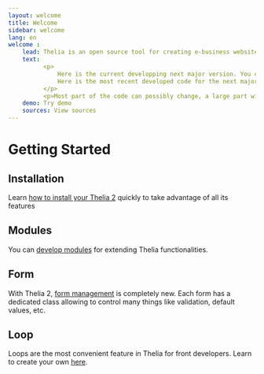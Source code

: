 ```yaml
---
layout: welcome
title: Welcome
sidebar: welcome
lang: en
welcome :
    lead: Thelia is an open source tool for creating e-business websites and managing online content. This software is published under GPL.
    text:
          <p>
              Here is the current developping next major version. You can download this version for testing or see the code.<br/>
              Here is the most recent developed code for the next major version (v2). You can download this version for testing or having a look on the code (or anything you wish, respecting GPL).
          </p>
          <p>Most part of the code can possibly change, a large part will be refactor soon, graphical setup does not exist yet.</p>
    demo: Try demo
    sources: View sources
---
```


<div class="page-header">
    <h1>Getting Started</h1>
</div>

## Installation
Learn [how to install your Thelia 2](/en/documentation/installation.html) quickly to take advantage of all its features

## Modules
You can [develop modules](/en/documentation/modules/index.html) for extending Thelia functionalities.

## Form
With Thelia 2, [form management](/en/documentation/form/index.html) is completely new. Each form has a dedicated class allowing to control many things like validation, default values, etc.

## Loop
Loops are the most convenient feature in Thelia for front developers. Learn to create your own [here](/en/documentation/loop/index.html).
